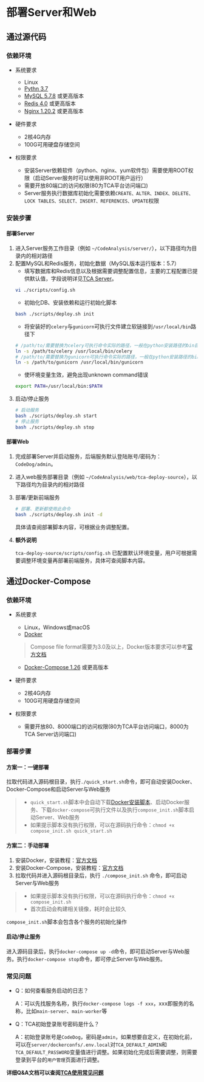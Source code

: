 # 部署Server和Web

## 通过源代码

### 依赖环境

- 系统要求

    - Linux
    - [Pythn 3.7](https://docs.python.org/zh-cn/3.7/using/unix.html)
    - [MySQL 5.7.8](https://dev.mysql.com/doc/mysql-installation-excerpt/5.7/en/) 或更高版本
    - [Redis 4.0](https://redis.io/docs/getting-started/installation/install-redis-on-linux/) 或更高版本
    - [Nginx 1.20.2](https://nginx.org/en/docs/install.html) 或更高版本

- 硬件要求

    - 2核4G内存
    - 100G可用硬盘存储空间

- 权限要求

    - 安装Server依赖软件（python、nginx、yum软件包）需要使用ROOT权限（启动Server服务时可以使用非ROOT用户运行）
    - 需要开放80端口的访问权限(80为TCA平台访问端口)
    - Server服务执行数据库初始化需要依赖``CREATE、ALTER、INDEX、DELETE、LOCK TABLES、SELECT、INSERT、REFERENCES、UPDATE``权限


### 安装步骤

#### 部署Server

1. 进入Server服务工作目录（例如 ``~/CodeAnalysis/server/``），以下路径均为目录内的相对路径
2. 配置MySQL和Redis服务，初始化数据（MySQL版本运行版本：5.7）
    - 填写数据库和Redis信息以及根据需要调整配置信息，主要的工程配置已提供默认值，字段说明详见[TCA Server](../references/parameters/server.md)。
    ```bash
    vi ./scripts/config.sh
    ```
    - 初始化DB、安装依赖和运行初始化脚本
    ```bash
    bash ./scripts/deploy.sh init
    ```
    - 将安装好的``celery``与``gunicorn``可执行文件建立软链接到``/usr/local/bin``路径下
    ```bash
    # /path/to/需要替换为celery可执行命令实际的路径，一般在python安装路径的bin目录下，如/usr/local/python3/bin/
    ln -s /path/to/celery /usr/local/bin/celery
    # /path/to/需要替换为gunicorn可执行命令实际的路径，一般在python安装路径的bin目录下，如/usr/local/python3/bin/
    ln -s /path/to/gunicorn /usr/local/bin/gunicorn
    ```
    - 使环境变量生效，避免出现unknown command错误
    ```bash
    export PATH=/usr/local/bin:$PATH
    ```
3. 启动/停止服务
    ```bash
    # 启动服务
    bash ./scripts/deploy.sh start
    # 停止服务
    bash ./scripts/deploy.sh stop
    ```

#### 部署Web


1. 完成部署Server并启动服务，后端服务默认登陆账号/密码为：`CodeDog/admin`。

2. 进入web服务部署目录（例如 ``~/CodeAnalysis/web/tca-deploy-source``），以下路径均为目录内的相对路径

3. 部署/更新前端服务

    ```bash
    # 部署、更新都使用此命令
    bash ./scripts/deploy.sh init -d
    ```

    具体请查阅部署脚本内容，可根据业务调整配置。

3. **额外说明**

    `tca-deploy-source/scripts/config.sh` 已配置默认环境变量，用户可根据需要调整环境变量再部署前端服务，具体可查阅脚本内容。


## 通过Docker-Compose

### 依赖环境

- 系统要求

  - Linux，Windows或macOS
  - [Docker](https://docs.docker.com/engine/install/)
  > Compose file format需要为3.0及以上，Docker版本要求可以参考[官方文档](https://docs.docker.com/compose/compose-file/compose-file-v3/#compose-and-docker-compatibility-matrix)
  - [Docker-Compose 1.26](https://docs.docker.com/compose/install/) 或更高版本

- 硬件要求

    - 2核4G内存
    - 100G可用硬盘存储空间

- 权限要求

  - 需要开放80、8000端口的访问权限(80为TCA平台访问端口，8000为TCA Server访问端口)

### 部署步骤

#### 方案一：一键部署

拉取代码进入源码根目录，执行``./quick_start.sh``命令，即可自动安装Docker、Docker-Compose和启动Server与Web服务

>- ``quick_start.sh``脚本中会自动下载[Docker安装脚本](https://get.docker.com)、启动Docker服务、下载``docker-compose``可执行文件以及执行``compose_init.sh``脚本启动Server、Web服务
>- 如果提示脚本没有执行权限，可以在源码执行命令：``chmod +x compose_init.sh quick_start.sh``


#### 方案二：手动部署

1. 安装Docker，安装教程：[官方文档](https://docs.docker.com/engine/install/)
2. 安装Docker-Compose，安装教程：[官方文档](https://docs.docker.com/compose/install/)
3. 拉取代码并进入源码根目录后，执行 ``./compose_init.sh`` 命令，即可启动Server与Web服务


>- 如果提示脚本没有执行权限，可以在源码执行命令：``chmod +x compose_init.sh``
>- 首次启动会构建相关镜像，耗时会比较久

``compose_init.sh``脚本会包含各个服务的初始化操作

#### 启动/停止服务

进入源码目录后，执行``docker-compose up -d``命令，即可启动Server与Web服务。执行``docker-compose stop``命令，即可停止Server与Web服务。

### 常见问题

- Q：如何查看服务启动的日志？

  A：可以先找服务名称，执行``docker-compose logs -f xxx``，xxx即服务的名称，比如``main-server``、``main-worker``等

- Q：TCA初始登录账号密码是什么？
  
  A：初始登录账号是``CodeDog``，密码是``admin``，如果想要自定义，在初始化前，可以在``server/dockerconfs/.env.local``对``TCA_DEFAULT_ADMIN``和``TCA_DEFAULT_PASSWORD``变量值进行调整。如果初始化完成后需要调整，则需要登录到平台的``用户管理``页面进行调整。

**详细Q&A文档可以查阅[TCA使用常见问题](FAQ.md)**
